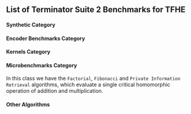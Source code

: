 ## List of Terminator Suite 2 Benchmarks for TFHE

#### Synthetic Category
<!-- In this class we have the `NQueens` and `Tak` algorithms, which evaluate the universality of the underlying abstract machine using recursion. -->

<!-- 1. __[N-Queens](https://github.com/TrustworthyComputing/Terminator2-HomomorphicDays/blob/master/Synthetic/nqueens)__ [(link)](http://www.kotesovec.cz/rivin_1994.pdf) -->

<!-- 1. __[Tak function](https://github.com/TrustworthyComputing/Terminator2-HomomorphicDays/blob/master/Synthetic/tak_function)__ [(link)](http://www.users.miamioh.edu/ishiut/papers/tarai_ipl.pdf) -->

#### Encoder Benchmarks Category
<!-- This class comprises three real-life cryptographic and hash applications (namely `Speck`, `Simon` and `Jenkins`), which are demanding in terms of bitwise operations. -->

<!-- 1. __[Speck (cipher)](https://github.com/TrustworthyComputing/Terminator2-HomomorphicDays/blob/master/EncoderBenchmarks/SpeckCipher)__ [(link)](https://eprint.iacr.org/2013/404.pdf) -->

<!-- 1. __[Simon (cipher)](https://github.com/TrustworthyComputing/Terminator2-HomomorphicDays/blob/master/EncoderBenchmarks/SimonCipher)__ [(link)](https://eprint.iacr.org/2013/404.pdf) -->

<!-- 1. __[Jenkins one-at-a-time Hash Function](https://github.com/TrustworthyComputing/Terminator2-HomomorphicDays/blob/master/EncoderBenchmarks/jenkinsHash)__ [(link)](http://www.burtleburtle.net/bob/hash/doobs.html) -->

#### Kernels Category
<!-- In this class we have the `Insertion Sort`, `Set Intersection`, `Deduplication (Union)`, `Matrix Multiplication`, `Primes (Sieve of Eratosthenes)`, and `Permutations`, which evaluate essential loops that combine memory swaps and arithmetic operations. These kernels also have significance in privacy-sensitive real-life applications: for example, set intersection is used to evaluate collision courses of military satellites without revealing actual paths, while permutations is an important part of DNA sequencing. -->

<!-- 1. __[Insertion-sort](https://github.com/TrustworthyComputing/Terminator2-HomomorphicDays/blob/master/Kernels/insertionSort)__ [(link)](http://citeseerx.ist.psu.edu/viewdoc/download?doi=10.1.1.45.8017&rep=rep1&type=pdf) -->

<!-- 1. __[Private Set Intersection](https://github.com/momalab/privacy_benchmarks/tree/master/Kernels/PSI)__ [(link)](https://www.cs.virginia.edu/~evans/pubs/ndss2012/psi.pdf) -->

<!-- 1. __[Data Deduplication Algorithm](https://github.com/TrustworthyComputing/Terminator2-HomomorphicDays/blob/master/Kernels/deduplication)__ [(link)](https://dl.acm.org/citation.cfm?id=1456471) -->

<!-- 1. __[Permutations](Kernels/permutations)__ [(link)](http://mathworld.wolfram.com/Permutation.html) -->

<!-- 1. __[Sieve of Eratosthenes](Kernels/sieveOfEratosthenes)__ [(link)](http://mathworld.wolfram.com/SieveofEratosthenes.html) -->

<!-- 1. __[Matrix Multiplication](https://github.com/TrustworthyComputing/Terminator2-HomomorphicDays/blob/master/Kernels/matrixMultiplication)__ [(link)](http://mathworld.wolfram.com/MatrixMultiplication.html) -->

#### Microbenchmarks Category
In this class we have the `Factorial`, `Fibonacci` and `Private Information Retrieval` algorithms, which evaluate a single critical homomorphic operation of addition and multiplication.

<!-- 1. __[Private Information Retrieval](Microbenchmarks/PIR/)__ [(link)](https://crysp.uwaterloo.ca/courses/pet/F09/cache/www.dbis.informatik.hu-berlin.de/fileadmin/research/papers/conferences/2001-gi_ocg-asonov.pdf) -->

<!-- 1. __[Factorial](Microbenchmarks/factorial)__ [(link)](http://mathworld.wolfram.com/Factorial.html) -->

<!-- 1. __[Fibonacci](Microbenchmarks/fibonacci)__ [(link)](http://mathworld.wolfram.com/FibonacciNumber.html) -->

#### Other Algorithms
<!-- 1. __[Number Occurrences](OtherAlgorithms/numOccurrences)__ -->

